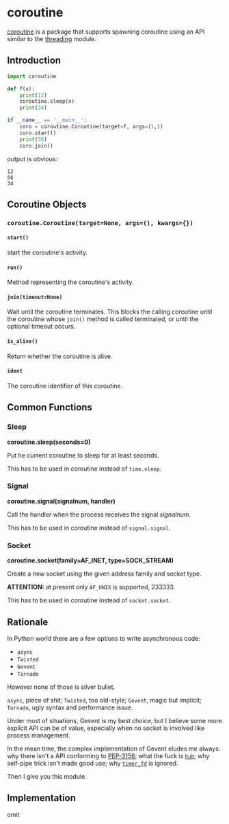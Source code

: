 # coroutine

[coroutine](https://github.com/jschwinger23/coroutine) is a package that supports spawning coroutine using an API similar to the [threading](https://docs.python.org/3/library/threading.html#module-threading) module.

## Introduction

```python
import coroutine

def f(x):
    print(12)
    coroutine.sleep(x)
    print(34)

if __name__ == '__main__':
    coro = coroutine.Coroutine(target=f, args=(1,))
    coro.start()
    print(56)
    coro.join()
```

output is obvious:

```
12
56
34
```

## Coroutine Objects

### `coroutine.Coroutine(target=None, args=(), kwargs={})`

#### `start()`

start the coroutine's activity.

#### `run()`

Method representing the coroutine's activity.

#### `join(timeout=None)`

Wait until the coroutine terminates. This blocks the calling coroutine until the coroutine whose `join()` method is called terminated, or until the optional timeout occurs.

#### `is_alive()`

Return whether the coroutine is alive.

#### `ident`

The coroutine identifier of this coroutine.

## Common Functions

### Sleep

**coroutine.sleep(seconds=0)**

Put he current coroutine to sleep for at least seconds.

This has to be used in coroutine instead of `time.sleep`.

### Signal

**coroutine.signal(signalnum, handler)**

Call the handler when the process receives the signal *signalnum*.

This has to be used in coroutine instead of `signal.signal`.

### Socket

**coroutine.socket(family=AF_INET, type=SOCK_STREAM)**

Create a new socket using the given address family and socket type.

**ATTENTION:** at present only `AF_UNIX` is supported, 233333.

This has to be used in coroutine instead of `socket.socket`.

## Rationale

In Python world there are a few options to write asynchronous code:

* `async`
* `Twisted`
* `Gevent`
* `Tornado`

However none of those is silver bullet.

`async`, piece of shit; `Twisted`, too old-style; `Gevent`, magic but implicit; `Tornado`, ugly syntax and performance issue.

Under most of situations, Gevent is my best choice, but I believe some more explicit API can be of value, especially when no socket is involved like process management.

In the mean time, the complex implementation of Gevent eludes me always: why there isn't a API conforming to [PEP-3156](https://www.python.org/dev/peps/pep-3156/); what the fuck is [`hub`](http://www.gevent.org/_modules/gevent/hub.html); why self-pipe trick isn't made good use; why [`timer_fd`](http://man7.org/linux/man-pages/man2/timerfd_create.2.html) is ignored.

Then I give you this module.

## Implementation

omit
